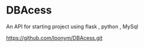 DBAcess
=======

An API for starting project using flask , python , MySql 

https://github.com/loonym/DBAcess.git
